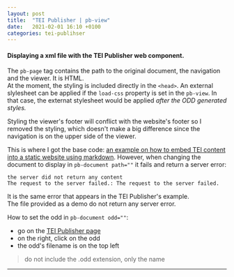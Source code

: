 ```yaml
---
layout: post
title:  "TEI Publisher | pb-view"
date:   2021-02-01 16:10 +0100
categories: tei-publihser
---
```


#### Displaying a xml file with the TEI Publisher web component.  
The `pb-page` tag contains the path to the original document, the navigation and the viewer. It is HTML.  
At the moment, the styling is included directly in the `<head>`. An external slylesheet can be applied if the `load-css` property is set in the `pb-view`. In that case, the externat stylesheet would be applied _after the ODD generated styles._  
  
Styling the viewer's footer will conflict with the website's footer so I removed the styling, which doesn't make a big difference since the navigation is on the upper side of the viewer.

This is where I got the base code: [an example on how to embed TEI content into a static website using markdown](https://teipublisher.onrender.com/post/embedding-publisher/).
However, when changing the document to display in `pb-document path=""` it fails and return a server error:
```
the server did not return any content
The request to the server failed.: The request to the server failed.
```
It is the same error that appears in the TEI Publisher's example.  
The file provided as a demo do not return any server error.  
  
How to set the odd in `pb-document odd=""`:  
- go on the [TEI Publisher page](https://teipublisher.com/exist/apps/tei-publisher/index.html?tab=0)
- on the right, click on the odd
- the odd's filename is on the top left
> do not include the .odd extension, only the name  

***  

<br>


<head>
    <meta charset="utf-8" />
    <meta name="viewport" content="width=device-width, minimum-scale=1, initial-scale=1, user-scalable=yes" />
    <title>pb-view Demo</title>
    <script src="https://unpkg.com/@webcomponents/webcomponentsjs@2.4.3/webcomponents-loader.js"></script>
    <script type="module" src="https://unpkg.com/@teipublisher/pb-components@latest/dist/pb-components-bundle.js">
    </script>
    <style>
        pb-page {
            position: relative;
        }
        pb-view {
            margin-left: 25%;
        }
        #view1 {
            overflow: auto;
            display: flex;
            justify-content: center;
            max-height: calc(100vh - 100px);
        }
        @media (min-width: 769px) {
            pb-view {
                max-width: 60vw;
            }
        }
        pb-navigation[direction="forward"] {
            float: right;
            color: green;
        }
        /* Color of navigation */
        paper-fab{
            background: lightsteelblue;
        }
        paper-fab:hover{
            background: steelblue;
        }
        </style>
</head>
<pb-page endpoint="https://teipublisher.com/exist/apps/tei-publisher" emit="kant" class="embedded">
    <pb-document id="kant" path="test/kant_rvernunft_1781.TEI-P5.xml" odd="melinda-dodis"></pb-document>
    <!-- Navigate to next page -->
    <pb-navigation direction="forward" keyboard="right" emit="kant" subscribe="kant">
        <paper-fab icon="icons:chevron-right"></paper-fab>
    </pb-navigation>
    <!-- Navigate to previous page -->
    <pb-navigation direction="backward" keyboard="left" emit="kant" subscribe="kant">
        <paper-fab icon="icons:chevron-left"></paper-fab>
    </pb-navigation>
    <pb-view src="kant" xpath="//teiHeader/fileDesc/titleStmt/title" emit="kant" subscribe="kant">
        <pb-param name="header" value="short"></pb-param>
    </pb-view>
    <pb-view class="transcription" src="kant" view="page" emit="kant" subscribe="kant"></pb-view>
</pb-page>

